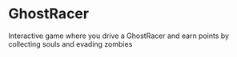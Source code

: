 # GhostRacer

Interactive game where you drive a GhostRacer and earn points by collecting souls and evading zombies

